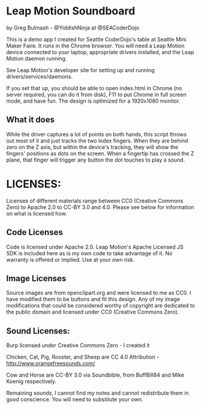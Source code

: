 # Leap Motion Soundboard
by Greg Bulmash - @YiddishNinja at @SEACoderDojo

This is a demo app I created for Seattle CoderDojo's table at Seattle Mini Maker Faire. It runs in the Chrome browser. You will need a Leap Motion device connected to your laptop, appropriate drivers installed, and the Leap Motion daemon running.

See Leap Motion's developer site for setting up and running drivers/services/daemons.

If you set that up, you should be able to open index.html in Chrome (no server required, you can do it from disk), F11 to put Chrome in full screen mode, and have fun. The design is optimized for a 1920x1080 monitor.

## What it does

While the driver captures a lot of points on both hands, this script throws out most of it and just tracks the two index fingers. When they are behind zero on the Z axis, but within the device's tracking, they will show the fingers' positions as dots on the screen. When a fingertip has crossed the Z plane, that finger will trigger any button the dot touches to play a sound.

# LICENSES:

Licenses of different materials range between CC0 (Creative Commons Zero) to Apache 2.0 to CC-BY 3.0 and 4.0. Please see below for information on what is licensed how.

## Code Licenses
Code is licensed under Apache 2.0. Leap Motion's Apache Licensed JS SDK is included here as is my own code to take advantage of it. No warranty is offered or implied. Use at your own risk.

## Image Licenses
Source images are from openclipart.org and were licensed to me as CC0. I have modified them to be buttons and fit this design. Any of my image modifications that could be considered worthy of copyright are dedicated to the public domain and licensed under CC0 (Creative Commons Zero).

## Sound Licenses:
Burp licensed under Creative Commons Zero - I created it

Chicken, Cat, Pig, Rooster, and Sheep are CC 4.0 Attribution - http://www.orangefreesounds.com/

Cow and Horse are CC-BY 3.0 via Soundbible, from BuffBill84 and Mike Koenig respectively.

Remaining sounds, I cannot find my notes and cannot redistribute them in good conscience. You will need to substitute your own.
